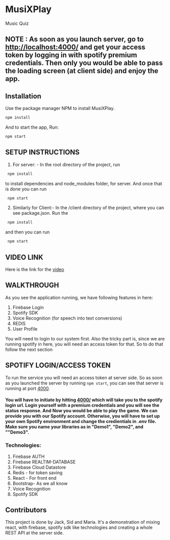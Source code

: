 # MusiXPlay

Music Quiz

## NOTE : As soon as you launch server, go to [http://localhost:4000/](http://localhost:4000/) and get your access token by logging in with spotify premium credentials. Then only you would be able to pass the loading screen (at client side) and enjoy the app.

## Installation

Use the package manager NPM  to install MusiXPlay. 

```bash
npm install
```
And to start the app, Run:

```bash
npm start
```


## SETUP INSTRUCTIONS

1. For server: - In the root directory of the project, run 
```bash
 npm install
```
to install dependencies and node_modules folder, for server. And once that is done you can run 

```bash 
 npm start
```

2. Similarly for Client:- In the /client directory of the project, where you can see package.json. Run the 
```bash 
 npm install
```
and then you can run 
```bash
 npm start
```

## VIDEO LINK
 Here is the link for the [video](https://youtube.com)

## WALKTHROUGH
As you see the application running, we have following features in here: 
1. Firebase Login
2. Spotify SDK
3. Voice Recognition (for speech into text conversions)
4. REDIS
5. User Profile

You will need to login to our system first. Also the tricky part is, since we are running spotify in here, you will need an access token for that. So to do that follow the next section

## SPOTIFY LOGIN/ACCESS TOKEN 
To run the service you will need an access token at server side. So as soon as you launched the server by running ```npm start```, you can see that server is running at port [4000](http://localhost:4000]). 

#### You will have to initiate by hitting [4000/](http://localhost:4000/) which will take you to the spotify login url. Login yourself with a premium credentials and you will see the status response. And Now you would be able to play the game. We can provide you with our Spotify account. Otherwise, you will have to set up your own Spotify environment and change the credientials in .env file. Make sure you name your libraries as in "Demo1", "Demo2", and ""Demo3". 

### Technologies:
1. Firebase AUTH
2. Firebase REALTIM-DATABASE
3. Firebase Cloud Datastore
4. Redis - for token saving
5. React - For front end
6. Bootstrap- As we all know
7. Voice Recognition
8. Spotify SDK


## Contributors
This project is done by Jack, Sid and Maria. It's a demonstration of mixing react, with firebase, spotify sdk like technologies and creating a whole REST API at the server side.

